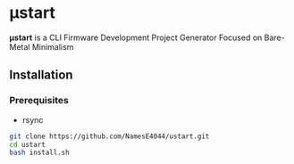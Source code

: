 # **μstart**
**μstart** is a CLI Firmware Development Project Generator Focused on Bare-Metal Minimalism

## Installation

### Prerequisites
- rsync

```bash
git clone https://github.com/NamesE4044/ustart.git
cd ustart
bash install.sh
```
